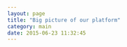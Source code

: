 ```yaml
---
layout: page
title: "Big picture of our platform"
category: main
date: 2015-06-23 11:32:45
---
```




